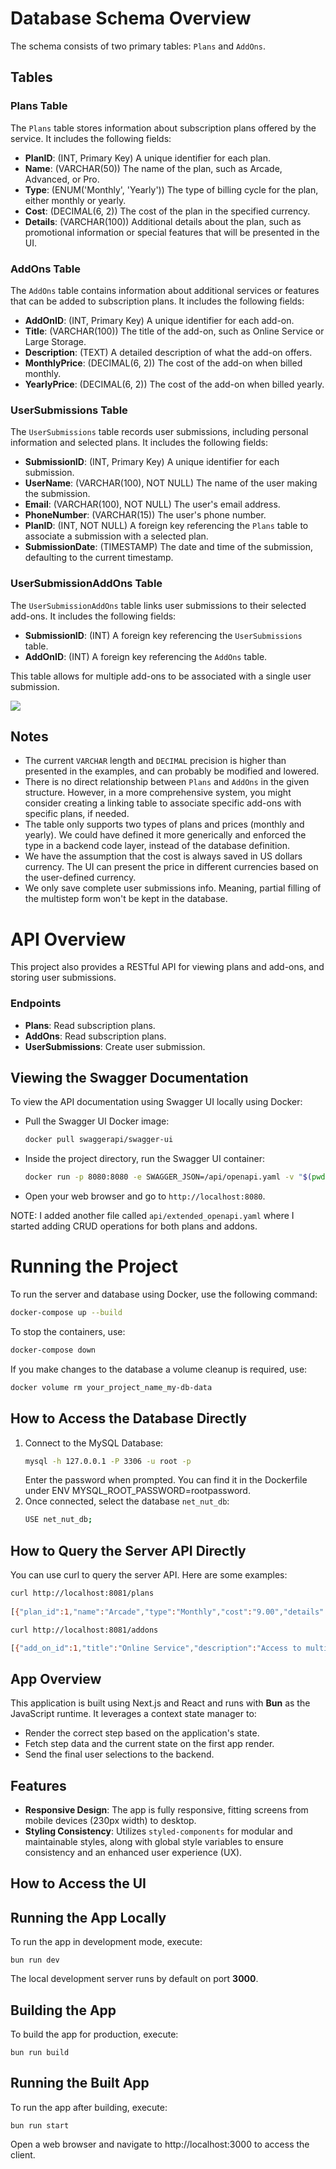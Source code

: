 # Database Schema Overview

The schema consists of two primary tables: `Plans` and `AddOns`.

## Tables

### Plans Table

The `Plans` table stores information about subscription plans offered by the service. It includes the following fields:

- **PlanID**: (INT, Primary Key) A unique identifier for each plan.
- **Name**: (VARCHAR(50)) The name of the plan, such as Arcade, Advanced, or Pro.
- **Type**: (ENUM('Monthly', 'Yearly')) The type of billing cycle for the plan, either monthly or yearly.
- **Cost**: (DECIMAL(6, 2)) The cost of the plan in the specified currency.
- **Details**: (VARCHAR(100)) Additional details about the plan, such as promotional information or special features that will be presented in the UI.

### AddOns Table

The `AddOns` table contains information about additional services or features that can be added to subscription plans. It includes the following fields:

- **AddOnID**: (INT, Primary Key) A unique identifier for each add-on.
- **Title**: (VARCHAR(100)) The title of the add-on, such as Online Service or Large Storage.
- **Description**: (TEXT) A detailed description of what the add-on offers.
- **MonthlyPrice**: (DECIMAL(6, 2)) The cost of the add-on when billed monthly.
- **YearlyPrice**: (DECIMAL(6, 2)) The cost of the add-on when billed yearly.

### UserSubmissions Table

The `UserSubmissions` table records user submissions, including personal information and selected plans. It includes the following fields:

- **SubmissionID**: (INT, Primary Key) A unique identifier for each submission.
- **UserName**: (VARCHAR(100), NOT NULL) The name of the user making the submission.
- **Email**: (VARCHAR(100), NOT NULL) The user's email address.
- **PhoneNumber**: (VARCHAR(15)) The user's phone number.
- **PlanID**: (INT, NOT NULL) A foreign key referencing the `Plans` table to associate a submission with a selected plan.
- **SubmissionDate**: (TIMESTAMP) The date and time of the submission, defaulting to the current timestamp.

### UserSubmissionAddOns Table

The `UserSubmissionAddOns` table links user submissions to their selected add-ons. It includes the following fields:

- **SubmissionID**: (INT) A foreign key referencing the `UserSubmissions` table.
- **AddOnID**: (INT) A foreign key referencing the `AddOns` table.

This table allows for multiple add-ons to be associated with a single user submission.

![](database/database_schema.png)
   
## Notes

- The current `VARCHAR` length and `DECIMAL` precision is higher than presented in the examples, and can probably be modified and lowered.
- There is no direct relationship between `Plans` and `AddOns` in the given structure. However, in a more comprehensive system, you might consider creating a linking table to associate specific add-ons with specific plans, if needed.
- The table only supports two types of plans and prices (monthly and yearly). We could have defined it more generically and enforced the type in a backend code layer, instead of the database definition.
- We have the assumption that the cost is always saved in US dollars currency. The UI can present the price in different currencies based on the user-defined currency.
- We only save complete user submissions info. Meaning, partial filling of the multistep form won't be kept in the database.



# API Overview

This project also provides a RESTful API for viewing plans and add-ons, and storing user submissions.

### Endpoints

- **Plans**: Read subscription plans.
- **AddOns**: Read subscription plans.
- **UserSubmissions**: Create user submission.

## Viewing the Swagger Documentation

To view the API documentation using Swagger UI locally using Docker:

   - Pull the Swagger UI Docker image:
     ```bash
     docker pull swaggerapi/swagger-ui
     ```
   - Inside the project directory, run the Swagger UI container:
     ```bash
     docker run -p 8080:8080 -e SWAGGER_JSON=/api/openapi.yaml -v "$(pwd)"/api/openapi.yaml:/api/openapi.yaml swaggerapi/swagger-ui
     ```
   - Open your web browser and go to `http://localhost:8080`.

NOTE: I added another file called `api/extended_openapi.yaml` where I started adding CRUD operations for both plans and addons.

# Running the Project

To run the server and database using Docker, use the following command:
   ```bash
   docker-compose up --build
   ```
   
To stop the containers, use:
   ```bash
   docker-compose down
   ```
If you make changes to the database a volume cleanup is required, use:
```bash
docker volume rm your_project_name_my-db-data
```

## How to Access the Database Directly
1. Connect to the MySQL Database: 
   ```bash
   mysql -h 127.0.0.1 -P 3306 -u root -p
   ```
   Enter the password when prompted. You can find it in the Dockerfile under ENV MYSQL_ROOT_PASSWORD=rootpassword.
2. Once connected, select the database `net_nut_db`:
    ```bash
   USE net_nut_db;
   ```
   
## How to Query the Server API Directly

You can use curl to query the server API. Here are some examples:
```bash
curl http://localhost:8081/plans
    
[{"plan_id":1,"name":"Arcade","type":"Monthly","cost":"9.00","details":null},{"plan_id":2,"name":"Advanced","type":"Monthly","cost":"12.00","details":null},{"plan_id":3,"name":"Pro","type":"Monthly","cost":"15.00","details":null},{"plan_id":4,"name":"Arcade","type":"Yearly","cost":"90.00","details":"2 months free"},{"plan_id":5,"name":"Advanced","type":"Yearly","cost":"120.00","details":"2 months free"},{"plan_id":6,"name":"Pro","type":"Yearly","cost":"150.00","details":"2 months free"}]
```

```bash
curl http://localhost:8081/addons

[{"add_on_id":1,"title":"Online Service","description":"Access to multiplayer games","monthly_price":"1.00","yearly_price":"10.00"},{"add_on_id":2,"title":"Large Storage","description":"Extra 1TB of cloud save","monthly_price":"2.00","yearly_price":"20.00"},{"add_on_id":3,"title":"Customizable Profile","description":"Custom theme on your profile","monthly_price":"2.00","yearly_price":"20.00"}]
```

## App Overview

This application is built using Next.js and React and runs with **Bun** as the JavaScript runtime. It leverages a context state manager to:

- Render the correct step based on the application's state.
- Fetch step data and the current state on the first app render.
- Send the final user selections to the backend.

## Features

- **Responsive Design**: The app is fully responsive, fitting screens from mobile devices (230px width) to desktop.
- **Styling Consistency**: Utilizes `styled-components` for modular and maintainable styles, along with global style variables to ensure consistency and an enhanced user experience (UX).

## How to Access the UI

## Running the App Locally

To run the app in development mode, execute:

```
bun run dev
```

The local development server runs by default on port **3000**.

## Building the App

To build the app for production, execute:

```
bun run build
```

## Running the Built App

To run the app after building, execute:

```
bun run start
```





Open a web browser and navigate to http://localhost:3000 to access the client.